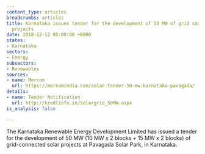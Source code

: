 ```yaml
---
content_type: articles
breadcrumbs: articles
title: Karnataka issues tender for the development of 50 MW of grid connected solar
  projects
date: 2018-12-12 05:00:00 +0000
states:
- Karnataka
sectors:
- Energy
subsectors:
- Renewables
sources:
- name: Mercom
  url: https://mercomindia.com/solar-tender-50-mw-karnataka-pavagada/
details:
- name: Tender Notification
  url: http://kredlinfo.in/Solargrid_50MW.aspx
is_analysis: false

---
```

The Karnataka Renewable Energy Development Limited has issued a tender for the development of 50 MW (10 MW x 2 blocks + 15 MW x 2 blocks) of grid-connected solar projects at Pavagada Solar Park, in Karnataka.